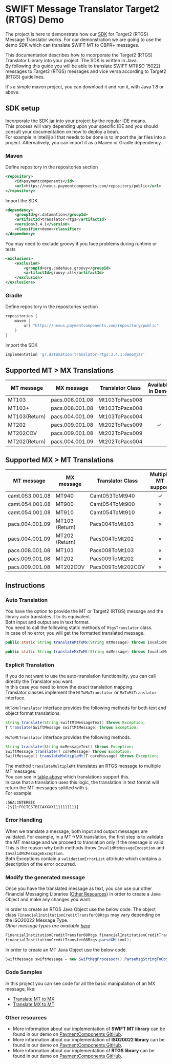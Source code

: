 # SWIFT Message Translator Target2 (RTGS) Demo

The project is here to demonstrate how our [SDK](https://www.paymentcomponents.com/messaging-libraries/) for Target2 (RTGS)
Message Translator works. For our demonstration we are going to use the demo SDK which can translate SWIFT MT to CBPR+ messages. 

This documentation describes how to incorporate the Target2 (RTGS) Translator Library into your project. The SDK is written in Java.  
By following this guide you will be able to translate SWIFT MT(ISO 15022) messages to Target2 (RTGS) messages 
and vice versa according to Target2 (RTGS) guidelines.

It's a simple maven project, you can download it and run it, with Java 1.8 or above.

## SDK setup
Incorporate the SDK [jar](https://nexus.paymentcomponents.com/repository/public/gr/datamation/translator-rtgs/3.4.1/translator-rtgs-3.4.1-demo.jar)
into your project by the regular IDE means.  
This process will vary depending upon your specific IDE and you should consult your documentation on how to deploy a bean.  
For example in Intellij all that needs to be done is to import the jar files into a project. Alternatively, you can import it as a Maven or Gradle dependency.

### Maven

Define repository in the repositories section
```xml
<repository>
    <id>paymentcomponents</id>
    <url>https://nexus.paymentcomponents.com/repository/public</url>
</repository>
```

Import the SDK
```xml
<dependency>
    <groupId>gr.datamation</groupId>
    <artifactId>translator-rtgs</artifactId>
    <version>3.4.1</version>
    <classifier>demo</classifier>
</dependency>
```
You may need to exclude groovy if you face problems during runtime or tests
```xml
<exclusions>
    <exclusion>
        <groupId>org.codehaus.groovy</groupId>
        <artifactId>groovy-all</artifactId>
    </exclusion>
</exclusions>
```

### Gradle 

Define repository in the repositories section
```groovy
repositories {
    maven {
        url "https://nexus.paymentcomponents.com/repository/public"
    }
}
```

Import the SDK
```groovy
implementation 'gr.datamation:translator-rtgs:3.4.1:demo@jar'
```

## Supported MT > MX Translations

| MT message    | MX message      | Translator Class     | Available in Demo |
| ----------    | ----------      | ----------------     | :---------------: |
| MT103         | pacs.008.001.08 | Mt103ToPacs008       |                   |
| MT103+        | pacs.008.001.08 | Mt103ToPacs008       |                   |
| MT103(Return) | pacs.004.001.09 | Mt103ToPacs004       |                   |
| MT202         | pacs.009.001.08 | Mt202ToPacs009       | &check;           |
| MT202COV      | pacs.009.001.08 | Mt202ToPacs009       |                   |
| MT202(Return) | pacs.004.001.09 | Mt202ToPacs004       |                   |

## Supported MX > MT Translations

| MT message          | MX message     | Translator Class     | Multiple MT support | Available in Demo |
| ----------          | ----------     | ----------------     | :-----------------: | :---------------: |
| camt.053.001.08     | MT940          | Camt053ToMt940       | &check;             |                   |
| camt.054.001.08     | MT900          | Camt054ToMt900       | &cross;             |                   |
| camt.054.001.08     | MT910          | Camt054ToMt910       | &cross;             |                   |
| pacs.004.001.09     | MT103 (Return) | Pacs004ToMt103       | &cross;             |                   |
| pacs.004.001.09     | MT202 (Return) | Pacs004ToMt202       | &cross;             |                   |
| pacs.008.001.08     | MT103          | Pacs008ToMt103       | &cross;             |                   |
| pacs.009.001.08     | MT202          | Pacs009ToMt202       | &cross;             | &check;           |
| pacs.009.001.08     | MT202COV       | Pacs009ToMt202COV    | &cross;             |                   |

## Instructions

### Auto Translation

You have the option to provide the MT or Target2 (RTGS) message and the library auto translates it to its equivalent.  
Both input and output are in text format.  
You need to call the following static methods of `RtgsTranslator` class.  
In case of no error, you will get the formatted translated message.
```java
public static String translateMtToMx(String mtMessage) throws InvalidMxMessageException, InvalidMtMessageException
```
```java
public static String translateMxToMt(String mxMessage) throws InvalidMxMessageException, InvalidMxMessageException
```

### Explicit Translation

If you do not want to use the auto-translation functionality, you can call directly the Translator you want.  
In this case you need to know the exact translation mapping.  
Translator classes implement the `MtToMxTranslator` or `MxToMtTranslator` interface.

`MtToMxTranslator` interface provides the following methods for both text and object format translations.
```java
String translate(String swiftMtMessageText) throws Exception;
T translate(SwiftMessage swiftMtMessage) throws Exception;
```

`MxToMtTranslator` interface provides the following methods.
```java
String translate(String mxMessageText) throws Exception;
SwiftMessage translate(T coreMessage) throws Exception;
SwiftMessage[] translateMultipleMt(T coreMessage) throws Exception;
```

The method `translateMultipleMt` translates an RTGS message to multiple MT messages.  
You can see in [table above](#supported-mx--mt-translations) which translations support this.  
In case that a translation uses this logic, the translation in text format will return the MT messages splitted with `$`.  
For example:
```
:56A:INTERBIC
-}${1:F01TESTBICAXXXX1111111111}
```

### Error Handling

When we translate a message, both input and output messages are validated. For example, in a MT→MX translation, the
first step is to validate the MT message and we proceed to translation only if the message is valid.  
This is the reason why both methods throw `InvalidMtMessageException` and `InvalidMxMessageException`.  
Both Exceptions contain a `validationErrorList` attribute which contains a description of the error occurred.

### Modify the generated message

Once you have the translated message as text, you can use our other Financial Messaging
Libraries ([Other Resources](#other-resources)) in order to create a Java Object and make any changes you want.

In order to create an RTGS Java Object use the below code. The object class `FinancialInstitutionCreditTransfer08Rtgs` may vary depending on the ISO20022 Message Type.   
_Other message types are available [here](https://github.com/Payment-Components/demo-iso20022#supported-target2-message-types)_
```java
FinancialInstitutionCreditTransfer08Rtgs financialInstitutionCreditTransfer08Rtgs = new FinancialInstitutionCreditTransfer08Rtgs();
financialInstitutionCreditTransfer08Rtgs.parseXML(xml);
```

In order to create an MT Java Object use the below code.
```java
SwiftMessage swiftMessage = new SwiftMsgProcessor().ParseMsgStringToObject(translatedMessage);
```

### Code Samples

In this project you can see code for all the basic manipulation of an MX message, like:
- [Translate MT to MX](src/main/java/com/paymentcomponents/swift/translator/TranslateMtToMx.java)
- [Translate MX to MT](src/main/java/com/paymentcomponents/swift/translator/TranslateMxToMt.java)

### Other resources

- More information about our implementation of **SWIFT MT library** can be found in our demo on [PaymentComponents GitHub](https://github.com/Payment-Components/demo-swift-mt).
- More information about our implementation of **ISO20022 library** can be found in our demo on [PaymentComponents GitHub](https://github.com/Payment-Components/demo-iso20022).
- More information about our implementation of **RTGS library** can be found in our demo on [PaymentComponents GitHub](https://github.com/Payment-Components/demo-iso20022#target2-rtgs-messages).
